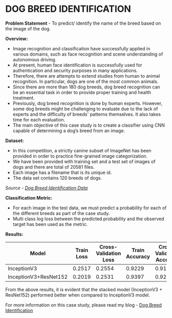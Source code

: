 # DOG BREED IDENTIFICATION
**Problem Statement** - To predict/ identify the name of the breed based on the image of the dog.

**Overview:**

- Image recognition and classification have successfully applied in various domains, such as face recognition and scene understanding of autonomous driving.
- At present, human face identification is successfully used for authentication and security purposes in many applications.
- Therefore, there are attempts to extend studies from human to animal recognition. In particular, dogs are one of the most common animals.
- Since there are more than 180 dog breeds, dog breed recognition can be an essential task in order to provide proper training and health treatment.
- Previously, dog breed recognition is done by human experts. However, some dog breeds might be challenging to evaluate due to the lack of experts and the difficulty of breeds' patterns themselves. It also takes time for each evaluation.
- The main objective of this case study is to create a classifier using CNN capable of determining a dog’s breed from an image.

**Dataset:**

- In this competition, a strictly canine subset of ImageNet has been provided in order to practice fine-grained image categorization.
- We have been provided with training set and a test set of images of dogs and there are total of 20581 files.
- Each image has a filename that is its unique id.
- The data set contains 120 breeds of dogs.

*Source - [Dog Breed Identification Data](https://www.kaggle.com/competitions/dog-breed-identification/data)*

**Classification Metric:**
- For each image in the test data, we must predict a probability for each of the different breeds as part of the case study.
- Multi class log loss between the predicted probability and the observed target has been used as the metric.

**Results:**

| Model | Train Loss | Cross-Validation Loss | Train Accuracy | Cross-Validation Accuracy |
|----------|----------|----------|----------|----------|
| InceptionV3    | 0.2517   | 0.2554   | 0.9229   | 0.9188   |
| InceptionV3+ResNet152    | 0.2019 | 0.2531 | 0.9397  | 0.9226   |

From the above results, it is evident that the stacked model (InceptionV3 + ResNet152) performed better when compared to InceptionV3 model.

For more information on this case study, please read my blog - [Dog Breed Identification](https://medium.com/@SharathKumarVadla/dog-breed-identification-98cb9f7bd815)
